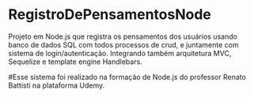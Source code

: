 # RegistroDePensamentosNode
 Projeto em Node.js que registra os pensamentos dos usuários usando banco de dados SQL com todos processos de crud, e juntamente com sistema de login/autenticação.  Integrando também arquitetura MVC, Sequelize e template engine Handlebars.
 
 #Esse sistema foi realizado na formação de Node.js do professor Renato Battisti na plataforma Udemy.
